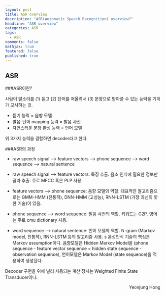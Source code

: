 ```yaml
---
layout: post
title: ASR overview
description: "ASR(Automatic Speech Recognition) overview?"
headline: "ASR overview"
categories: ASR
tags: 
  - ASR
comments: false
mathjax: true
featured: false
published: true
---
```


## ASR


###ASR이란?

사람이 말소리를 (1) 듣고 (2) 단어를 떠올려서 (3) 문장으로 받아쓸 수 있는 능력을 기계가 모사하는 것.

- 듣기 능력 = 음향 모델
- 발음-단어 mapping 능력 = 발음 사전
- 자연스러운 문장 완성 능력 = 언어 모델

위 3가지 능력을 결합하면 decoder라고 한다.


###ASR의 과정

- raw speech signal --> feature vectors --> phone sequence --> word sequence --> natural sentence


- raw speech signal --> feature vectors: 특징 추출. 음소 인식에 필요한 정보만 골라 추출. 주로 MFCC 혹은 PLP 사용. 
- feature vectors --> phone sequence: 음향 모델의 역할. 대표적인 알고리즘으로는 GMM-HMM (전통적), DNN-HMM (고성능), RNN-LSTM (가장 최신의 핫한 기술)이 있음.
- phone sequence --> word sequence: 발음 사전의 역할. 키워드는 G2P. 영어는 주로 cmu dictionary 사용.
- word sequence --> natural sentence: 언어 모델의 역할. N-gram (Markov model, 전통적), RNN-LSTM 등의 알고리즘 사용.
s
음성인식 기술의 핵심은 Markov assumption이다. 
음향모델은 Hidden Markov Model을 (phone sequence - feature vector sequence = hidden state sequence - observation sequence), 
언어모델은 Markov Model (state sequence)을 적용하여 생성된다. 

Decoder 구현을 위해 널리 사용되는 계산 장치는 Weighted Finite State Transducer이다. 

<p align="right"> Yeonjung Hong <p>


